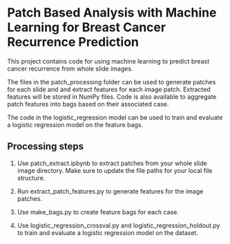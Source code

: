 <!--
{% comment %}
Licensed to the Apache Software Foundation (ASF) under one or more
contributor license agreements.  See the NOTICE file distributed with
this work for additional information regarding copyright ownership.
The ASF licenses this file to you under the Apache License, Version 2.0
(the "License"); you may not use this file except in compliance with
the License.  You may obtain a copy of the License at

http://www.apache.org/licenses/LICENSE-2.0

Unless required by applicable law or agreed to in writing, software
distributed under the License is distributed on an "AS IS" BASIS,
WITHOUT WARRANTIES OR CONDITIONS OF ANY KIND, either express or implied.
See the License for the specific language governing permissions and
limitations under the License.
{% endcomment %}
-->

# Patch Based Analysis with Machine Learning for Breast Cancer Recurrence Prediction

This project contains code for using machine learning to predict breast cancer recurrence from whole slide images.

The files in the patch_processing folder can be used to generate patches for each slide and and extract features for each image patch. Extracted features will be stored in NumPy files. Code is also available to aggregate patch features into bags based on their associated case.

The code in the logistic_regression model can be used to train and evaluate a logistic regression model on the feature bags.

## Processing steps

1. Use patch_extract.ipbynb to extract patches from your whole slide image directory. Make sure to update the file paths for your local file structure.

2. Run extract_patch_features.py to generate features for the image patches.

3. Use make_bags.py to create feature bags for each case.

4. Use logistic_regression_crossval.py and logistic_regression_holdout.py to train and evaluate a logistic regression model on the dataset.